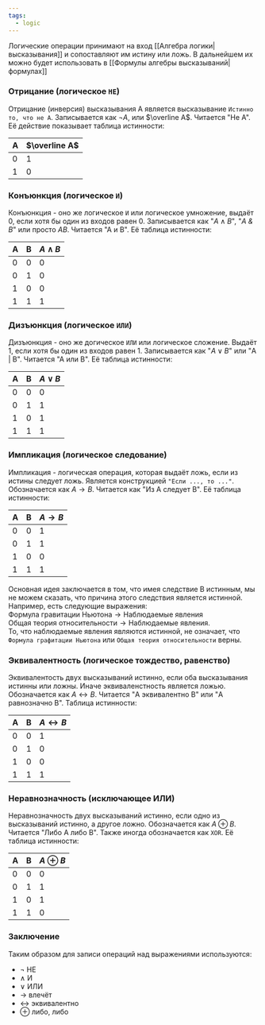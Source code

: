 ```yaml
---
tags:
  - logic
---
```

Логические операции принимают на вход [[Алгебра логики|высказывания]] и сопоставляют им истину или ложь. В дальнейшем их можно будет использовать в [[Формулы алгебры высказываний|формулах]]

### Отрицание (логическое ```НЕ```)

Отрицание (инверсия) высказывания A является высказывание ```Истинно то, что не A```. Записывается как $\neg A$, или $\overline A$. Читается "Не A". Её действие показывает таблица истинности:

|A|$\overline A$|
|-|-|
|0|1|
|1|0|


### Конъюнкция (логическое ```И```)

Конъюнкция - оно же логическое ```И``` или логическое умножение, выдаёт 0, если хотя бы один из входов равен 0. Записывается как "$A \land B$", "*A & B*" или просто $AB$. Читается "А и B". Её таблица истинности:

|A|B|$A \land B$|
|-|-|-|
|0|0|0|
|0|1|0|
|1|0|0|
|1|1|1|



### Дизъюнкция (логическое ```ИЛИ```)

Дизъюнкция - оно же догическое ```ИЛИ``` или логическое сложение. Выдаёт 1, если хотя бы один из входов равен 1. Записывается как "$A \lor B$" или "A | B". Читается "А или B". Её таблица истинности:

|A|B|$A \lor B$|
|-|-|-|
|0|0|0|
|0|1|1|
|1|0|1|
|1|1|1|


### Импликация (логическое следование)

Импликация - логическая операция, которая выдаёт ложь, если из истины следует ложь. Является конструкцией ```"Если ..., то ..."```. Обозначается как $A \to B$. Читается как "Из A следует B". Её таблица истинности:

|A|B|$A \to B$|
|-|-|-|
|0|0|1|
|0|1|1|
|1|0|0|
|1|1|1|

Основная идея заключается в том, что имея следствие B истинным, мы не можем сказать, что причина этого следствия является истинной. Например, есть следующие выражения:\
$\text{Формула гравитации Ньютона} \to \text{Наблюдаемые явления}$\
$\text{Общая теория относительности} \to \text{Наблюдаемые явления}$.\
То, что наблюдаемые явления являются истинной, не означает, что ```Формула графитации Ньютона``` или ```Общая теория относительности``` верны.


### Эквивалентность (логическое тождество, равенство)

Эквивалентость двух высказываний истинно, если оба высказывания истинны или ложны. Иначе эквиваленстность является ложью. Обозначается как $A \leftrightarrow B$. Читается "A эквивалентно B" или "A равнозначно B". Таблица истинности:

|A|B|$A \leftrightarrow B$|
|-|-|-|
|0|0|1|
|0|1|0|
|1|0|0|
|1|1|1|


### Неравнозначность (исключающее ИЛИ)

Неравнозначность двух высказываний истинно, если одно из высказываний истинно, а другое ложно. Обозначается как $A \oplus B$. Читается "Либо A либо B". Также иногда обозначается как `XOR`. Её таблица истинности:

|A|B|$A \oplus B$|
|-|-|-|
|0|0|0|
|0|1|1|
|1|0|1|
|1|1|0|


### Заключение

Таким образом для записи операций над выражениями используются:

- $\neg$ НЕ
- $\land$ И
- $\lor$ ИЛИ
- $\to$ влечёт
- $\leftrightarrow$ эквивалентно
- $\oplus$ либо, либо